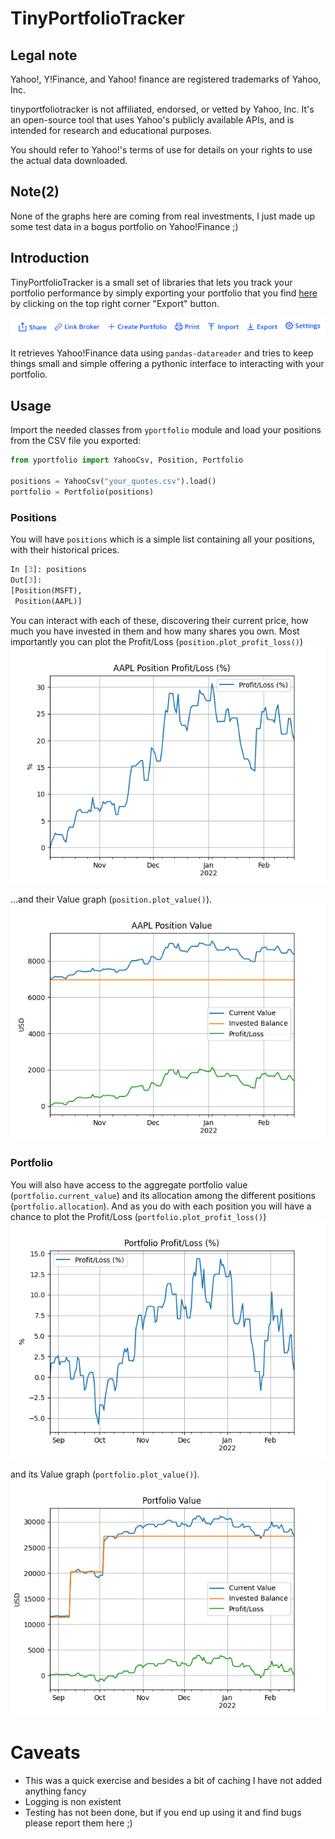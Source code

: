 # TinyPortfolioTracker

## Legal note

Yahoo!, Y!Finance, and Yahoo! finance are registered trademarks of Yahoo, Inc.

tinyportfoliotracker is not affiliated, endorsed, or vetted by Yahoo, Inc. It's an open-source tool that uses Yahoo's publicly available APIs, and is intended for research and educational purposes.

You should refer to Yahoo!'s terms of use for details on your rights to use the actual data downloaded.

## Note(2)
None of the graphs here are coming from real investments, I just made up some test data in a bogus portfolio on Yahoo!Finance ;)

## Introduction
TinyPortfolioTracker is a small set of libraries that lets you track your portfolio performance by simply exporting your portfolio that you find [here](https://finance.yahoo.com/portfolio/p_0/view) by clicking on the top right corner "Export" button.

![](images/export.png)

It retrieves Yahoo!Finance data using `pandas-datareader` and tries to keep things small and simple offering a pythonic interface to interacting with your portfolio.

## Usage

Import the needed classes from `yportfolio` module and load your positions from the CSV file you exported:
```python
from yportfolio import YahooCsv, Position, Portfolio

positions = YahooCsv("your_quotes.csv").load()
portfolio = Portfolio(positions)
```
### Positions
You will have `positions` which is a simple list containing all your positions, with their historical prices.
```python
In [3]: positions
Out[3]: 
[Position(MSFT),
 Position(AAPL)]
```
You can interact with each of these, discovering their current price, how much you have invested in them and how many shares you own. Most importantly you can plot the Profit/Loss (`position.plot_profit_loss()`)
![](images/aapl_profit.png)

...and their Value graph (`position.plot_value()`).
![](images/aapl.png)

### Portfolio
You will also have access to the aggregate portfolio value (`portfolio.current_value`) and its allocation among the different positions (`portfolio.allocation`). And as you do with each position you will have a chance to plot the Profit/Loss (`portfolio.plot_profit_loss()`) 
![](images/plot_profit.png)

and its Value graph (`portfolio.plot_value()`).
![](images/plot_value.png)

# Caveats
 * This was a quick exercise and besides a bit of caching I have not added anything fancy
 * Logging is non existent
 * Testing has not been done, but if you end up using it and find bugs please report them here ;)



